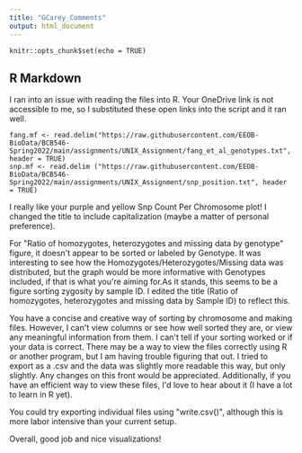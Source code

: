 ```yaml
---
title: "GCarey_Comments"
output: html_document
---
```


```{r setup, include=FALSE}
knitr::opts_chunk$set(echo = TRUE)
```

## R Markdown

I ran into an issue with reading the files into R. Your OneDrive link is not accessible to me, so I substituted these open links into the script and it ran well. 


```{r cars}
fang.mf <- read.delim("https://raw.githubusercontent.com/EEOB-BioData/BCB546-Spring2022/main/assignments/UNIX_Assignment/fang_et_al_genotypes.txt", header = TRUE)
snp.mf <- read.delim ("https://raw.githubusercontent.com/EEOB-BioData/BCB546-Spring2022/main/assignments/UNIX_Assignment/snp_position.txt", header = TRUE)
```

I really like your purple and yellow Snp Count Per Chromosome plot! I changed the title to include capitalization (maybe a matter of personal preference). 

For "Ratio of homozygotes, heterozygotes and missing data by genotype" figure, it doesn't appear to be sorted or labeled by Genotype. It was interesting to see how the Homozygotes/Heterozygotes/Missing data was distributed, but the graph would be more informative with Genotypes included, if that is what you're aiming for.As it stands, this seems to be a figure sorting zygosity by sample ID. 
I edited the title (Ratio of homozygotes, heterozygotes and missing data by Sample ID) to reflect this. 

You have a concise and creative way of sorting by chromosome and making files. However, I can't view columns or see how well sorted they are, or view any meaningful information from them. I can't tell if your sorting worked or if your data is correct. There may be a way to view the files correctly using R or another program, but I am having trouble figuring that out. I tried to export as a .csv and the data was slightly more readable this way, but only slightly. Any changes on this front would be appreciated. Additionally, if you have an efficient way to view these files, I'd love to hear about it (I have a lot to learn in R yet).

You could try exporting individual files using "write.csv()", although this is more labor intensive than your current setup. 

Overall, good job and nice visualizations!
